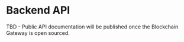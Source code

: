 # Backend API

TBD - Public API documentation will be published once the Blockchain Gateway is open sourced.
